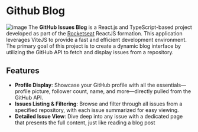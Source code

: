 # Github Blog
![image](https://github.com/user-attachments/assets/8a7cdbf3-a861-48b7-a896-b3125a6280c9)
The **GitHub Issues Blog** is a React.js and TypeScript-based project developed as part of the [Rocketseat](https://rocketseat.com.br/) ReactJS formation. This application leverages ViteJS to provide a fast and efficient development environment. The primary goal of this project is to create a dynamic blog interface by utilizing the GitHub API to fetch and display issues from a repository.

## Features

-   **Profile Display**: Showcase your GitHub profile with all the essentials—profile picture, follower count, name, and more—directly pulled from the GitHub API.
-   **Issues Listing & Filtering**: Browse and filter through all issues from a specified repository, with each issue summarized for easy viewing.
-   **Detailed Issue View**: Dive deep into any issue with a dedicated page that presents the full content, just like reading a blog post
